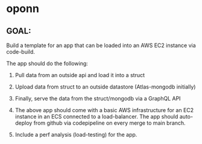 # oponn

## GOAL:
Build a template for an app that can be loaded into an AWS EC2 instance via code-build.

The app should do the following:
1. Pull data from an outside api and load it into a struct
2. Upload data from struct to an outside datastore (Atlas-mongodb initially)
3. Finally, serve the data from the struct/mongodb via a GraphQL API

4. The above app should come with a basic AWS infrastructure for an EC2 instance
in an ECS connected to a load-balancer. The app should auto-deploy from github
via codepipeline on every merge to main branch.

5. Include a perf analysis (load-testing) for the app.